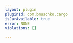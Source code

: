 ```yaml
---
layout: plugin
pluginId: com.bmuschko.cargo
isJarAvailable: true
error: NONE
violations: []

---
```


